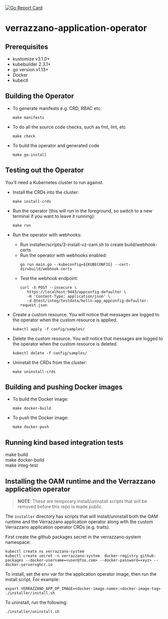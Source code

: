 [![Go Report Card](https://goreportcard.com/badge/github.com/verrazzano/verrazzano-application-operator)](https://goreportcard.com/report/github.com/verrazzano/verrazzano-application-operator)

# verrazzano-application-operator

## Prerequisites
* kustomize v3.1.0+
* kubebuilder 2.3.1+
* go version v1.13+
* Docker
* kubectl

## Building the Operator

* To generate manifests e.g. CRD, RBAC etc.
    ```
    make manifests
    ```

* To do all the source code checks, such as fmt, lint, etc
    ```
    make check
    ```

* To build the operator and generated code
    ```
    make go-install
    ```

## Testing out the Operator

You’ll need a Kubernetes cluster to run against.

* Install the CRDs into the cluster:
    ```
    make install-crds
    ```

* Run the operator (this will run in the foreground, so switch to a new terminal if you want to leave it running):
    ```
    make run
    ```
  
* Run the operator with webhooks:
  * Run installer/scripts/3-install-vz-oam.sh to create build/webhook-certs 
  * Run the operator with webhooks enabled:
    ```
    go run main.go --kubeconfig=${KUBECONFIG} --cert-dir=build/webhook-certs
    ```
  * Test the webhook endpoint:
    ```
    curl -X POST --insecure \
       https://localhost:9443/appconfig-defaulter \
       -H 'Content-Type: application/json' \
       -d @test/integ/testdata/hello-app_appconfig-defaulter-request.json
    ```

* Create a custom resource.  You will notice that messages are logged to the operator
when the custom resource is applied.
    ```
    kubectl apply -f config/samples/
    ```

* Delete the custom resource.  You will notice that messages are logged to the operator
when the custom resource is deleted.
    ```
    kubectl delete -f config/samples/
    ```
* Uninstall the CRDs from the cluster:
    ```
    make uninstall-crds
    ```

## Building and pushing Docker images

* To build the Docker image:
    ```
    make docker-build

* To push the Docker image:
    ```
    make docker-push
    ```  

## Running kind based integration tests

  make build  
  make docker-build  
  make integ-test  

## Installing the OAM runtime and the Verrazzano application operator

> **NOTE**: These are temporary install/uninstall scripts that will be removed before this repo is made public.

The `installer` directory has scripts that will
install/uninstall both the OAM runtime and the Verrazzano application operator along
with the custom Verrazzano application operator CRDs (e.g. traits).

First create the github packages secret in the verrazzano-system namespace:

```
kubectl create ns verrazzano-system
kubectl create secret -n verrazzano-system  docker-registry github-packages --docker-username=<user@foo.com> --docker-password=<xyz> --docker-server=ghcr.io
```

To install, set the env var for the application operator image, then run the install script.  For example:
```
export VERRAZZANO_APP_OP_IMAGE=<docker-image-name>:<docker-image-tag>
./installer/install.sh
```

To uninstall, run the following:
```
./installer/uninstall.sh
```
